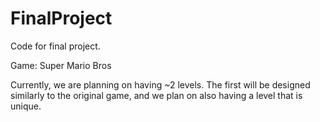 # FinalProject
Code for final project.

Game: Super Mario Bros

Currently, we are planning on having ~2 levels. The first will be designed 
similarly to the original game, and we plan on also having a level that is unique.
